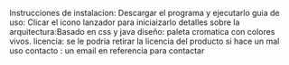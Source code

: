 Instrucciones de instalacion: Descargar el programa y ejecutarlo
guia de uso: Clicar el icono lanzador para iniciaizarlo
detalles sobre la arquitectura:Basado en css y java
diseño: paleta cromatica con colores vivos.
licencia: se le podria retirar la licencia del producto si hace un mal uso 
contacto : un email en referencia para contactar

